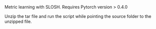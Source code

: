 Metric learning with SLOSH. Requires Pytorch version > 0.4.0

Unzip the tar file and run the script while pointing the source folder to the unzipped file.
